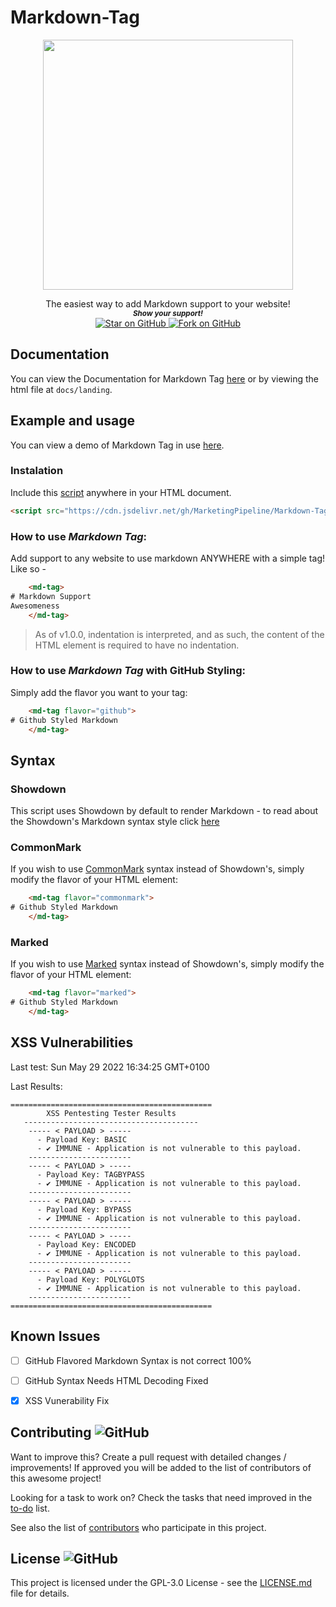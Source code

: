 # Markdown-Tag

 
<p align="center">
  <img height="400" src="https://imgur.com/oQgTNF3.png" />
</p>
                                                                     


<p align="center">
	The easiest way to add Markdown support to your website!
  	<br/>
	<small> <b><i>Show your support!</i></b> </small>
	<br/>
	<a href="https://github.com/MarketingPipeline/Markdown-Tag">
		<img title="Star on GitHub" src="https://img.shields.io/github/stars/MarketingPipeline/Markdown-Tag.svg?style=social&label=Star">
	</a>
	<a href="https://github.com/MarketingPipeline/Markdown-Tag/fork">
		<img title="Fork on GitHub" src="https://img.shields.io/github/forks/MarketingPipeline/Markdown-Tag.svg?style=social&label=Fork">
	</a>
</p>  


## Documentation
You can view the Documentation for Markdown Tag [here](https://marketingpipeline.github.io/Markdown-Tag/docs/landing) or by viewing the html file at `docs/landing`.
## Example and usage
You can view a demo of Markdown Tag in use [here](https://marketingpipeline.github.io/Markdown-Tag).


### Instalation
Include this [script](https://github.com/MarketingPipeline/Markdown-Tag/blob/main/markdown-tag-wc.js) anywhere in your HTML document.

```html    
<script src="https://cdn.jsdelivr.net/gh/MarketingPipeline/Markdown-Tag/markdown-tag-wc.js"></script>
```
### How to use <b><i>Markdown Tag</b></i>:  
Add support to any website to use markdown ANYWHERE with a simple tag! Like so -

```html
    <md-tag>
# Markdown Support
Awesomeness
	</md-tag>
```

> As of v1.0.0, indentation is interpreted, and as such, the content of the HTML element is required to have no indentation.

### How to use <b><i>Markdown Tag</b></i> with <b>GitHub Styling</b>:

Simply add the flavor you want to your tag:
```html
    <md-tag flavor="github">
# Github Styled Markdown
	</md-tag>
```


## Syntax

### Showdown
This script uses Showdown by default to render Markdown - to read about the Showdown's Markdown syntax style click [here](https://github.com/showdownjs/showdown/wiki/Showdown's-Markdown-syntax)

### CommonMark
If you wish to use [CommonMark](https://spec.commonmark.org/current/) syntax instead of Showdown's, simply modify the flavor of your HTML element:
```html
    <md-tag flavor="commonmark">
# Github Styled Markdown
	</md-tag>
```

### Marked
If you wish to use [Marked](https://marked.js.org/) syntax instead of Showdown's, simply modify the flavor of your HTML element:
```html
    <md-tag flavor="marked">
# Github Styled Markdown
	</md-tag>
```

## XSS Vulnerabilities
Last test: Sun May 29 2022 16:34:25 GMT+0100

Last Results:
```
=============================================
        XSS Pentesting Tester Results        
   ---------------------------------------
	----- < PAYLOAD > -----
	  - Payload Key: BASIC
	  - ✔ IMMUNE - Application is not vulnerable to this payload.
	-----------------------
	----- < PAYLOAD > -----
	  - Payload Key: TAGBYPASS
	  - ✔ IMMUNE - Application is not vulnerable to this payload.
	-----------------------
	----- < PAYLOAD > -----
	  - Payload Key: BYPASS
	  - ✔ IMMUNE - Application is not vulnerable to this payload.
	-----------------------
	----- < PAYLOAD > -----
	  - Payload Key: ENCODED
	  - ✔ IMMUNE - Application is not vulnerable to this payload.
	-----------------------
	----- < PAYLOAD > -----
	  - Payload Key: POLYGLOTS
	  - ✔ IMMUNE - Application is not vulnerable to this payload.
	-----------------------
=============================================
```
             
          
## Known Issues 

- [ ] GitHub Flavored Markdown Syntax is not correct 100%
- [ ] GitHub Syntax Needs HTML Decoding Fixed 
- [X] XSS Vunerability Fix


## Contributing ![GitHub](https://img.shields.io/github/contributors/MarketingPipeline/Markdown-Tag)

Want to improve this? Create a pull request with detailed changes / improvements! If approved you will be added to the list of contributors of this awesome project!


Looking for a task to work on? Check the tasks that need improved in the [to-do](https://github.com/MarketingPipeline/Markdown-Tag/blob/main/to-do.md) list.


See also the list of
[contributors](https://github.com/MarketingPipeline/Markdown-Tag/graphs/contributors) who
participate in this project.

## License ![GitHub](https://img.shields.io/github/license/MarketingPipeline/markdown-tag)

This project is licensed under the GPL-3.0 License - see the
[LICENSE.md](https://github.com/MarketingPipeline/Markdown-Tag/blob/main/LICENSE) file for
details.
